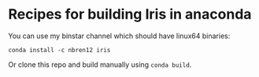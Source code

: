 # Recipes for building Iris in anaconda

You can use my binstar channel which should have linux64 binaries:

```
conda install -c nbren12 iris
```

Or clone this repo and build manually using `conda build`.
